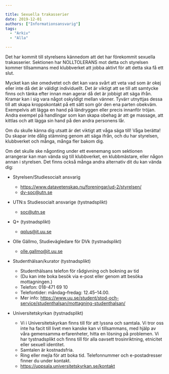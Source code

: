 ```yaml
---

title: Sexuella trakasserier
date: 2019-12-01
authors: ["Informationsansvarig"]
tags:
  - "Arkiv"
  - "Alla"

---
```


Det har kommit till styrelsens kännedom att det har förekommit sexuella trakasserier. 
Sektionen har NOLLTOLERANS mot detta och styrelsen kommer tillsammans med klubbverket 
att jobba aktivt för att detta ska få ett slut. 

Mycket kan ske omedvetet och det kan vara svårt att veta vad som är okej eller inte då det är väldigt individuellt. Det är viktigt att se till att samtycke finns och tänka efter innan man agerar då det är jobbigt att säga ifrån. Kramar kan i sig vara något oskyldigt mellan vänner. Tyvärr utnyttjas dessa till att skapa kroppskontakt på ett sätt som gör den ena parten obekväm. Exempelvis att lägga en hand på ländryggen eller precis innanför tröjan. Andra exempel på handlingar som kan skapa obehag är att ge massage, att kittlas och att lägga sin hand på den andra personens lår.

Om du skulle känna dig utsatt är det viktigt att våga säga till! Våga berätta! Du skapar inte dålig stämning genom att säga ifrån, och du har styrelsen, klubbverket och många, många fler bakom dig.  

Om det skulle ske någonting under ett evenemang som sektionen arrangerar kan man vända sig till klubbverket, en klubbmästare, eller någon annan i styrelsen. Det finns också många andra alternativ dit du kan vända dig:

- Styrelsen/Studiesocialt ansvarig
    - https://www.datavetenskap.nu/foreningar/ud-2/styrelsen/ 
    - dv-soc@utn.se 

- UTN:s Studiesocialt ansvarige (tystnadsplikt)
    - soc@utn.se

- Q+ (tystnadsplikt)
    - qplus@it.uu.se 

- Olle Gällmo, Studievägledare för DVk (tystnadsplikt)
    - olle.gallmo@it.uu.se

- Studenthälsan/kurator (tystnadsplikt)
    - Studenthälsans telefon för rådgivning och bokning av tid
    - (Du kan inte boka besök via e-post eller genom att besöka mottagningen.)
    - Telefon: 018-471 69 10
    - Telefontider: måndag–fredag: 12.45–14.00.
    - Mer info: https://www.uu.se/student/stod-och-service/studenthalsan/mottagning-studenthalsan/

- Universitetskyrkan (tystnadsplikt)
    - Vi i Universitetskyrkan finns till för att lyssna och samtala. Vi tror oss inte ha facit till livet men kanske kan vi tillsammans, med hjälp av våra gemensamma erfarenheter, hitta en lösning på problemen. Vi har tystnadsplikt och finns till för alla oavsett trosinriktning, etnicitet  eller sexuell identitet.
    - Samtalen är kostnadsfria.
    - Ring eller mejla för att boka tid. Telefonnummer och e-postadresser finner du under kontakt.
    - https://uppsala.universitetskyrkan.se/kontakt